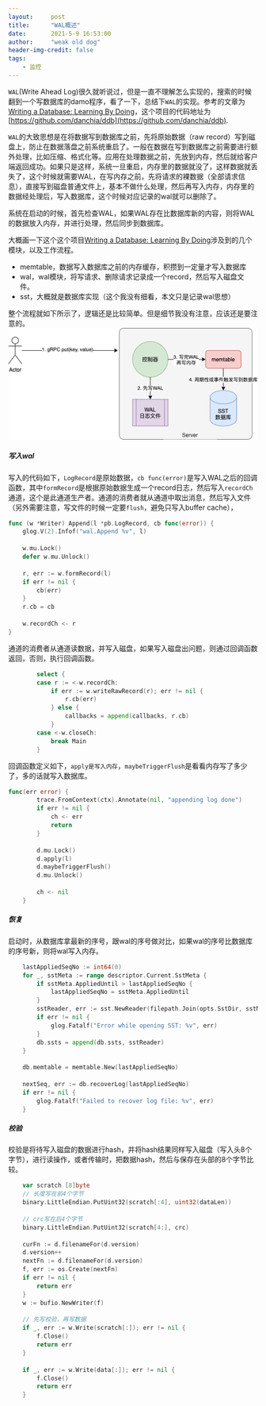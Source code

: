```yaml
---
layout:     post
title:      "WAL概述"
date:       2021-5-9 16:53:00
author:     "weak old dog"
header-img-credit: false
tags:
    - 监控
---
```


`WAL`(Write Ahead Log)很久就听说过，但是一直不理解怎么实现的，搜索的时候翻到一个写数据库的damo程序，看了一下，总结下`WAL`的实现。参考的文章为[Writing a Database: Learning By Doing](https://medium.com/@daniel.chia/writing-a-database-learning-by-doing-72480647b978)，这个项目的代码地址为[https://github.com/danchia/ddb](https://github.com/danchia/ddb).

`WAL`的大致思想是在将数据写到数据库之前，先将原始数据（raw record）写到磁盘上，防止在数据落盘之前系统重启了。一般在数据在写到数据库之前需要进行额外处理，比如压缩、格式化等。应用在处理数据之前，先放到内存，然后就给客户端返回成功。如果只是这样，系统一旦重启，内存里的数据就没了，这样数据就丢失了，这个时候就需要WAL，在写内存之前，先将请求的裸数据（全部请求信息），直接写到磁盘普通文件上，基本不做什么处理，然后再写入内存，内存里的数据经处理后，写入数据库，这个时候对应记录的wal就可以删除了。

系统在启动的时候，首先检查WAL，如果WAL存在比数据库新的内容，则将WAL的数据放入内存，并进行处理，然后同步到数据库。

大概画一下这个这个项目[Writing a Database: Learning By Doing](https://medium.com/@daniel.chia/writing-a-database-learning-by-doing-72480647b978)涉及到的几个模块，以及工作流程。
* memtable，数据写入数据库之前的内存缓存，积攒到一定量才写入数据库
* wal，wal模块，将写请求、删除请求记录成一个record，然后写入磁盘文件。
* sst，大概就是数据库实现（这个我没有细看，本文只是记录wal思想）

整个流程就如下所示了，逻辑还是比较简单。但是细节我没有注意，应该还是要注意的。
![java-javascript](/img/in-post/common/wal.png)


##### 写入wal
写入的代码如下，`LogRecord`是原始数据，`cb func(error)`是写入WAL之后的回调函数，其中`formRecord`是根据原始数据生成一个record日志，然后写入`recordCh`通道，这个是此通道生产者。通道的消费者就从通道中取出消息，然后写入文件（另外需要注意，写文件的时候一定要`flush`，避免只写入buffer cache），
```go
func (w *Writer) Append(l *pb.LogRecord, cb func(error)) {
	glog.V(2).Infof("wal.Append %v", l)

	w.mu.Lock()
	defer w.mu.Unlock()

	r, err := w.formRecord(l)
	if err != nil {
		cb(err)
	}
	r.cb = cb

	w.recordCh <- r
}
```
通道的消费者从通道读数据，并写入磁盘，如果写入磁盘出问题，则通过回调函数返回，否则，执行回调函数。
```go
		select {
		case r := <-w.recordCh:
			if err := w.writeRawRecord(r); err != nil {
				r.cb(err)
			} else {
				callbacks = append(callbacks, r.cb)
			}
		case <-w.closeCh:
			break Main
		}
```
回调函数定义如下，`apply是写入内存`，`maybeTriggerFlush`是看看内存写了多少了，多的话就写入数据库。
```go
func(err error) {
		trace.FromContext(ctx).Annotate(nil, "appending log done")
		if err != nil {
			ch <- err
			return
		}

		d.mu.Lock()
		d.apply(l)
		d.maybeTriggerFlush()
		d.mu.Unlock()

		ch <- nil
	}
```
##### 恢复
启动时，从数据库拿最新的序号，跟wal的序号做对比，如果wal的序号比数据库的序号新，则将wal写入内存。
```go
	lastAppliedSeqNo := int64(0)
	for _, sstMeta := range descriptor.Current.SstMeta {
		if sstMeta.AppliedUntil > lastAppliedSeqNo {
			lastAppliedSeqNo = sstMeta.AppliedUntil
		}
		sstReader, err := sst.NewReader(filepath.Join(opts.SstDir, sstMeta.Filename), db.blockCache)
		if err != nil {
			glog.Fatalf("Error while opening SST: %v", err)
		}
		db.ssts = append(db.ssts, sstReader)
	}

	db.memtable = memtable.New(lastAppliedSeqNo)

	nextSeq, err := db.recoverLog(lastAppliedSeqNo)
	if err != nil {
		glog.Fatalf("Failed to recover log file: %v", err)
	}
```

##### 校验
校验是将待写入磁盘的数据进行hash，并将hash结果同样写入磁盘（写入头8个字节），进行读操作，或者传输时，把数据hash，然后与保存在头部的8个字节比较。
```go
    var scratch [8]byte
    // 长度写在前4个字节
	binary.LittleEndian.PutUint32(scratch[:4], uint32(dataLen))
    
    // crc写在后4个字节
    binary.LittleEndian.PutUint32(scratch[4:], crc)

	curFn := d.filenameFor(d.version)
	d.version++
	nextFn := d.filenameFor(d.version)
	f, err := os.Create(nextFn)
	if err != nil {
		return err
	}
	w := bufio.NewWriter(f)

    // 先写校验，再写数据
	if _, err := w.Write(scratch[:]); err != nil {
		f.Close()
		return err
	}

	if _, err := w.Write(data[:]); err != nil {
		f.Close()
		return err
	}
```